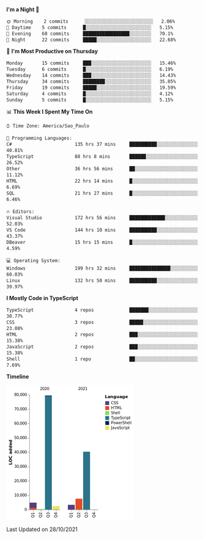 <!--START_SECTION:waka-->
**I'm a Night 🦉** 

```text
🌞 Morning    2 commits      ░░░░░░░░░░░░░░░░░░░░░░░░░   2.06% 
🌆 Daytime    5 commits      █░░░░░░░░░░░░░░░░░░░░░░░░   5.15% 
🌃 Evening    68 commits     █████████████████░░░░░░░░   70.1% 
🌙 Night      22 commits     █████░░░░░░░░░░░░░░░░░░░░   22.68%

```
📅 **I'm Most Productive on Thursday** 

```text
Monday       15 commits     ███░░░░░░░░░░░░░░░░░░░░░░   15.46% 
Tuesday      6 commits      █░░░░░░░░░░░░░░░░░░░░░░░░   6.19% 
Wednesday    14 commits     ███░░░░░░░░░░░░░░░░░░░░░░   14.43% 
Thursday     34 commits     ████████░░░░░░░░░░░░░░░░░   35.05% 
Friday       19 commits     █████░░░░░░░░░░░░░░░░░░░░   19.59% 
Saturday     4 commits      █░░░░░░░░░░░░░░░░░░░░░░░░   4.12% 
Sunday       5 commits      █░░░░░░░░░░░░░░░░░░░░░░░░   5.15%

```


📊 **This Week I Spent My Time On** 

```text
⌚︎ Time Zone: America/Sao_Paulo

💬 Programming Languages: 
C#                       135 hrs 37 mins     ██████████░░░░░░░░░░░░░░░   40.81% 
TypeScript               88 hrs 8 mins       ██████░░░░░░░░░░░░░░░░░░░   26.52% 
Other                    36 hrs 56 mins      ██░░░░░░░░░░░░░░░░░░░░░░░   11.12% 
HTML                     22 hrs 14 mins      █░░░░░░░░░░░░░░░░░░░░░░░░   6.69% 
SQL                      21 hrs 27 mins      █░░░░░░░░░░░░░░░░░░░░░░░░   6.46%

🔥 Editors: 
Visual Studio            172 hrs 56 mins     █████████████░░░░░░░░░░░░   52.03% 
VS Code                  144 hrs 10 mins     ██████████░░░░░░░░░░░░░░░   43.37% 
DBeaver                  15 hrs 15 mins      █░░░░░░░░░░░░░░░░░░░░░░░░   4.59%

💻 Operating System: 
Windows                  199 hrs 32 mins     ███████████████░░░░░░░░░░   60.03% 
Linux                    132 hrs 50 mins     ██████████░░░░░░░░░░░░░░░   39.97%

```

**I Mostly Code in TypeScript** 

```text
TypeScript               4 repos             ███████░░░░░░░░░░░░░░░░░░   30.77% 
CSS                      3 repos             █████░░░░░░░░░░░░░░░░░░░░   23.08% 
HTML                     2 repos             ███░░░░░░░░░░░░░░░░░░░░░░   15.38% 
JavaScript               2 repos             ███░░░░░░░░░░░░░░░░░░░░░░   15.38% 
Shell                    1 repo              ██░░░░░░░░░░░░░░░░░░░░░░░   7.69%

```


**Timeline**

![Chart not found](https://raw.githubusercontent.com/jonhoffmam/jonhoffmam/master/charts/bar_graph.png) 


 Last Updated on 28/10/2021
<!--END_SECTION:waka-->
